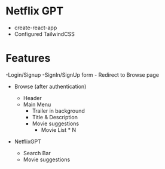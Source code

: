 # Netflix GPT

- create-react-app
- Configured TailwindCSS


# Features

-Login/Signup
    -SignIn/SignUp form
    - Redirect to Browse page

- Browse (after authentication)
    - Header
    - Main Menu
        - Trailer in background
        - Title & Description
        - Movie suggestions
            - Movie List * N

- NetflixGPT
    - Search Bar
    - Movie suggestions